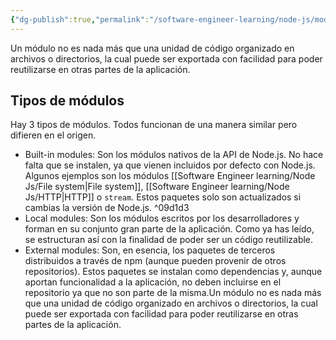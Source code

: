 ```yaml
---
{"dg-publish":true,"permalink":"/software-engineer-learning/node-js/modulos/","tags":"gardenEntry"}
---
```


Un módulo no es nada más que una unidad de código organizado en archivos o directorios, la cual puede ser exportada con facilidad para poder reutilizarse en otras partes de la aplicación.

## Tipos de módulos

Hay 3 tipos de módulos. Todos funcionan de una manera similar pero difieren en el origen.

-   Built-in modules: Son los módulos nativos de la API de Node.js. No hace falta que se instalen, ya que vienen incluidos por defecto con Node.js. Algunos ejemplos son los módulos [[Software Engineer learning/Node Js/File system\|File system]], [[Software Engineer learning/Node Js/HTTP\|HTTP]] o `stream`. Estos paquetes solo son actualizados si cambias la versión de Node.js. ^09d1d3
-   Local modules: Son los módulos escritos por los desarrolladores y forman en su conjunto gran parte de la aplicación. Como ya has leído, se estructuran así con la finalidad de poder ser un código reutilizable.
-   External modules: Son, en esencia, los paquetes de terceros distribuidos a través de npm (aunque pueden provenir de otros repositorios). Estos paquetes se instalan como dependencias y, aunque aportan funcionalidad a la aplicación, no deben incluirse en el repositorio ya que no son parte de la misma.Un módulo no es nada más que una unidad de código organizado en archivos o directorios, la cual puede ser exportada con facilidad para poder reutilizarse en otras partes de la aplicación.

